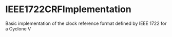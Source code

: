 # IEEE1722CRFImplementation
Basic implementation of the clock reference format defined by IEEE 1722 for a Cyclone V 
